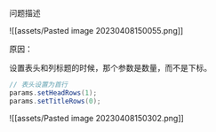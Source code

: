 问题描述

![[assets/Pasted image 20230408150055.png]]

原因：

设置表头和列标题的时候，那个参数是数量，而不是下标。

```java
// 表头设置为首行  
params.setHeadRows(1);  
params.setTitleRows(0);
```

![[assets/Pasted image 20230408150302.png]]
